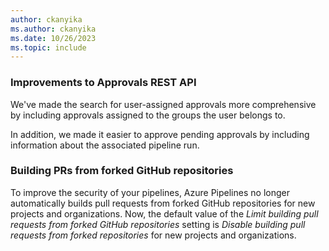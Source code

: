 ```yaml
---
author: ckanyika
ms.author: ckanyika
ms.date: 10/26/2023
ms.topic: include
---
```

### Improvements to Approvals REST API

We've made the search for user-assigned approvals more comprehensive by including approvals assigned to the groups the user belongs to.

In addition, we made it easier to approve pending approvals by including information about the associated pipeline run.

### Building PRs from forked GitHub repositories

To improve the security of your pipelines, Azure Pipelines no longer automatically builds pull requests from forked GitHub repositories for new projects and organizations. Now, the default value of the _Limit building pull requests from forked GitHub repositories_ setting is _Disable building pull requests from forked repositories_ for new projects and organizations.
